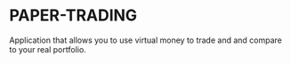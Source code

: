 # PAPER-TRADING
Application that allows you to use virtual money to trade and and compare to your real portfolio.
